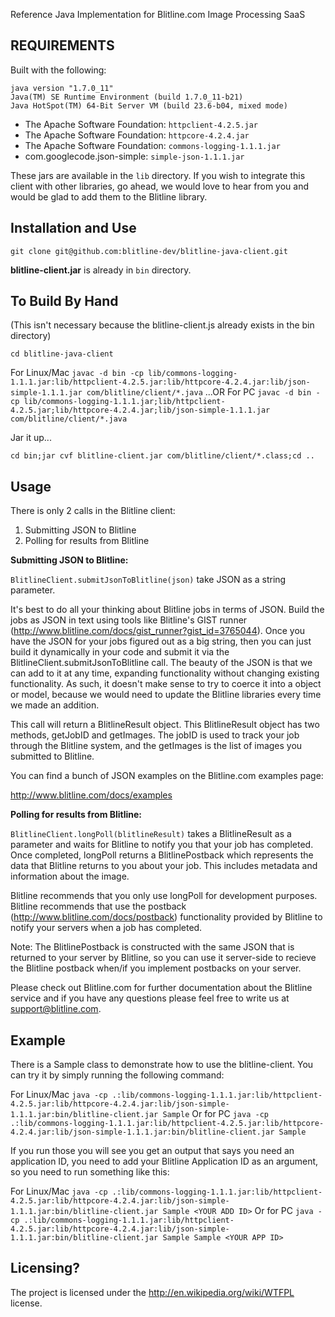 Reference Java Implementation for Blitline.com Image Processing SaaS


REQUIREMENTS
-----------------------
Built with the following:

```
java version "1.7.0_11"
Java(TM) SE Runtime Environment (build 1.7.0_11-b21)
Java HotSpot(TM) 64-Bit Server VM (build 23.6-b04, mixed mode)
```


- The Apache Software Foundation: ```httpclient-4.2.5.jar```
- The Apache Software Foundation: ```httpcore-4.2.4.jar```
- The Apache Software Foundation: ```commons-logging-1.1.1.jar```
- com.googlecode.json-simple: ```simple-json-1.1.1.jar```

These jars are available in the ```lib``` directory. If you wish
to integrate this client with other libraries, go ahead, we would love
to hear from you and would be glad to add them to the 
Blitline library.


Installation and Use
-----------------------
```git clone git@github.com:blitline-dev/blitline-java-client.git```

**blitline-client.jar** is already in ```bin``` directory.


To Build By Hand 
-----------------------
(This isn't necessary because the blitline-client.js already exists in the bin directory)

```
cd blitline-java-client
```

For Linux/Mac ```javac -d bin -cp lib/commons-logging-1.1.1.jar:lib/httpclient-4.2.5.jar:lib/httpcore-4.2.4.jar:lib/json-simple-1.1.1.jar com/blitline/client/*.java```
...OR For PC ```javac -d bin -cp lib/commons-logging-1.1.1.jar;lib/httpclient-4.2.5.jar;lib/httpcore-4.2.4.jar;lib/json-simple-1.1.1.jar com/blitline/client/*.java```

Jar it up...
```
cd bin;jar cvf blitline-client.jar com/blitline/client/*.class;cd ..
```


Usage
-----------------------

There is only 2 calls in the Blitline client:

1. Submitting JSON to Blitline
2. Polling for results from Blitline

**Submitting JSON to Blitline:**

```BlitlineClient.submitJsonToBlitline(json)``` take JSON as a string parameter. 

It's best to do all your thinking about Blitline jobs in terms of JSON. Build the jobs as JSON in text using tools like Blitline's GIST runner (http://www.blitline.com/docs/gist_runner?gist_id=3765044). Once you have the JSON for your jobs figured out as a big string, then you can just build it dynamically in your code and submit it via the BlitlineClient.submitJsonToBlitline call. The beauty of the JSON is that we can add to it at any time, expanding functionality without changing existing functionality. As such, it doesn't make sense to try to coerce it into a object or model, because we would need to update the Blitline libraries every time we made an addition.

This call will return a BlitlineResult object. This BlitlineResult object has two methods, getJobID and getImages. The jobID is used to track your job through the Blitline system, and the getImages is the list of images you submitted to Blitline.

You can find a bunch of JSON examples on the Blitline.com examples page:

http://www.blitline.com/docs/examples

**Polling for results from Blitline:**

```BlitlineClient.longPoll(blitlineResult)``` takes a BlitlineResult as a parameter and waits for Blitline to notify you that your job has completed. Once completed, longPoll returns a BlitlinePostback which represents the data that Blitline returns to you about your job. This includes metadata and information about the image.

Blitline recommends that you only use longPoll for development purposes. Blitline recommends that use the postback (http://www.blitline.com/docs/postback) functionality provided by Blitline to notify your servers when a job has completed. 

Note: The BlitlinePostback is constructed with the same JSON that is returned to your server by Blitline, so you can use it server-side to recieve the Blitline postback when/if you implement postbacks on your server.

Please check out Blitline.com for further documentation about the Blitline service and if you have any questions please feel free to write us at support@blitline.com.


Example
-----------------------

There is a Sample class to demonstrate how to use the blitline-client. You can try it by simply running the following
command:

For Linux/Mac ```java -cp .:lib/commons-logging-1.1.1.jar:lib/httpclient-4.2.5.jar:lib/httpcore-4.2.4.jar:lib/json-simple-1.1.1.jar:bin/blitline-client.jar Sample```
Or for PC ```java -cp .:lib/commons-logging-1.1.1.jar:lib/httpclient-4.2.5.jar:lib/httpcore-4.2.4.jar:lib/json-simple-1.1.1.jar:bin/blitline-client.jar Sample```

If you run those you will see you get an output that says you need an application ID, you need to add your
Blitline Application ID as an argument, so you need to run something like this:

For Linux/Mac ```java -cp .:lib/commons-logging-1.1.1.jar:lib/httpclient-4.2.5.jar:lib/httpcore-4.2.4.jar:lib/json-simple-1.1.1.jar:bin/blitline-client.jar Sample <YOUR ADD ID>```
Or for PC ```java -cp .:lib/commons-logging-1.1.1.jar:lib/httpclient-4.2.5.jar:lib/httpcore-4.2.4.jar:lib/json-simple-1.1.1.jar:bin/blitline-client.jar Sample Sample <YOUR APP ID>```

Licensing?
-----------------------

The project is licensed under the http://en.wikipedia.org/wiki/WTFPL license.


